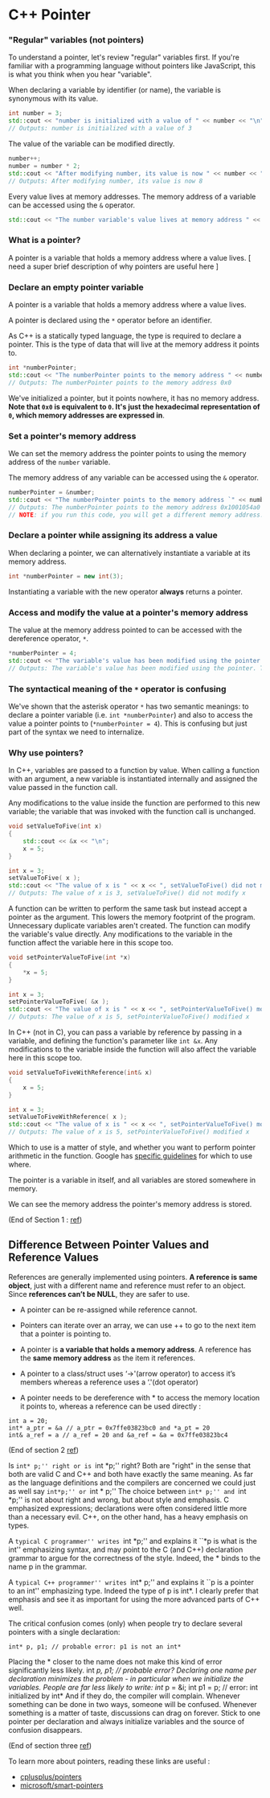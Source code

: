 # C++ Pointer


### "Regular" variables (not pointers)

To understand a pointer, let's review "regular" variables first. If you're familiar with a programming language without pointers like JavaScript, this is what you think when you hear "variable".

When declaring a variable by identifier (or name), the variable is synonymous with its value. 
 
 ```c++
int number = 3;
std::cout << "number is initialized with a value of " << number << "\n";
// Outputs: number is initialized with a value of 3
 ```

The value of the variable can be modified directly.

```c++
number++;
number = number * 2;
std::cout << "After modifying number, its value is now " << number << "\n";
// Outputs: After modifying number, its value is now 8
```

Every value lives at memory addresses. The memory address of a variable can be accessed using the `&` operator.

```c++
std::cout << "The number variable's value lives at memory address " << &number << "\n";
```

### What is a pointer?

A pointer is a variable that holds a memory address where a value lives. [ need a super brief description of why pointers are useful here ]

### Declare an empty pointer variable

A pointer is a variable that holds a memory address where a value lives.

A pointer is declared using the `*` operator before an identifier.

As C++ is a statically typed language, the type is required to declare a pointer. This is the type of data that will live at the memory address it points to.

```c++
int *numberPointer;
std::cout << "The numberPointer points to the memory address " << numberPointer << ".\n";
// Outputs: The numberPointer points to the memory address 0x0
```

We've initialized a pointer, but it points nowhere, it has no memory address. **Note that `0x0` is equivalent to `0`. It's just the hexadecimal representation of `0`, which memory addresses are expressed in**. 

### Set a pointer's memory address
We can set the memory address the pointer points to using the memory address of the `number` variable.

The memory address of any variable can be accessed using the `&` operator.

```c++
numberPointer = &number;
std::cout << "The numberPointer points to the memory address `" << numberPointer << "`, which is the memory address of number\n";
// Outputs: The numberPointer points to the memory address 0x1001054a0
// NOTE: if you run this code, you will get a different memory address.
```

### Declare a pointer while assigning its address a value

When declaring a pointer, we can alternatively instantiate a variable at its memory address. 

```c++
int *numberPointer = new int(3);
```

Instantiating a variable with the new operator **always** returns a pointer.

### Access and modify the value at a pointer's memory address

The value at the memory address pointed to can be accessed with the dereference operator, `*`.

```c++
*numberPointer = 4;
std::cout << "The variable's value has been modified using the pointer. The variable's value is now " << number << "\n";
// Outputs: The variable's value has been modified using the pointer. The variable's value is now 4
```

### The syntactical meaning of the `*` operator is confusing

We've shown that the asterisk operator `*` has two semantic meanings: to declare a pointer variable (i.e. `int *numberPointer`) and also to access the value a pointer points to (`*numberPointer = 4`). This is confusing but just part of the syntax we need to internalize.

### Why use pointers?

In C++, variables are passed to a function by value. When calling a function with an argument, a new variable is instantiated internally and assigned the value passed in the function call. 

Any modifications to the value inside the function are performed to this new variable; the variable that was invoked with the function call is unchanged.

```c++
void setValueToFive(int x)
{
    std::cout << &x << "\n";
    x = 5;
}

int x = 3;
setValueToFive( x );
std::cout << "The value of x is " << x << ", setValueToFive() did not modify x.\n";
// Outputs: The value of x is 3, setValueToFive() did not modify x
```

A function can be written to perform the same task but instead accept a pointer as the argument. This lowers the memory footprint of the program. Unnecessary duplicate variables aren't created. The function can modify the variable's value directly. Any modifications to the variable in the function affect the variable here in this scope too.

```c++
void setPointerValueToFive(int *x)
{
    *x = 5;
}

int x = 3;
setPointerValueToFive( &x );
std::cout << "The value of x is " << x << ", setPointerValueToFive() modified x.\n";
// Outputs: The value of x is 5, setPointerValueToFive() modified x
```

In C++ (not in C), you can pass a variable by reference by passing in a variable,
and defining the function's parameter like `int &x`. Any modifications to the variable inside the function will also affect the variable here in this scope too.

```c++
void setValueToFiveWithReference(int& x)
{
    x = 5;
}

int x = 3;
setValueToFiveWithReference( x );
std::cout << "The value of x is " << x << ", setPointerValueToFive() modified x.\n";
// Outputs: The value of x is 5, setPointerValueToFive() modified x
```

Which to use is a matter of style, and whether you want to perform pointer arithmetic in the function.
Google has [specific guidelines](https://google.github.io/styleguide/cppguide.html#Reference_Arguments) for which to use where.

The pointer is a variable in itself, and all variables are stored somewhere in memory.

We can see the memory address the pointer's memory address is stored.

(End of Section 1 : [ref](https://gist.github.com/ericandrewlewis/720c374c29bbafadedc9))

## Difference Between Pointer Values and Reference Values

References are generally implemented using pointers. **A reference is same object**, just with a different name and reference must refer to an object.
Since **references can’t be NULL**, they are safer to use.

* A pointer can be re-assigned while reference cannot.

* Pointers can iterate over an array, we can use ++ to go to the next item that a pointer is pointing to.

* A pointer is **a variable that holds a memory address**. A reference has the **same memory address** as the item it references.

* A pointer to a class/struct uses ‘->'(arrow operator) to access it’s members whereas a reference uses a ‘.'(dot operator)

* A pointer needs to be dereference with * to access the memory location it points to, whereas a reference can be used directly : 

```
int a = 20;
int* a_ptr = &a // a_ptr = 0x7ffe03823bc0 and *a_pt = 20
int& a_ref = a // a_ref = 20 and &a_ref = &a = 0x7ffe03823bc4
```

(End of section 2 [ref](https://www.geeksforgeeks.org/passing-by-pointer-vs-passing-by-reference-in-c/))

Is ``int* p;'' right or is ``int *p;'' right?
Both are "right" in the sense that both are valid C and C++ and both have exactly the same meaning. As far as the language definitions and the compilers are concerned we could just as well say ``int*p;'' or ``int * p;''
The choice between ``int* p;'' and ``int *p;'' is not about right and wrong, but about style and emphasis. C emphasized expressions; declarations were often considered little more than a necessary evil. C++, on the other hand, has a heavy emphasis on types.

A ``typical C programmer'' writes ``int *p;'' and explains it ``*p is what is the int'' emphasizing syntax, and may point to the C (and C++) declaration grammar to argue for the correctness of the style. Indeed, the * binds to the name p in the grammar.

A ``typical C++ programmer'' writes ``int* p;'' and explains it ``p is a pointer to an int'' emphasizing type. Indeed the type of p is int*. I clearly prefer that emphasis and see it as important for using the more advanced parts of C++ well.

The critical confusion comes (only) when people try to declare several pointers with a single declaration:

	int* p, p1;	// probable error: p1 is not an int*
Placing the * closer to the name does not make this kind of error significantly less likely.
	int *p, p1;	// probable error?
Declaring one name per declaration minimizes the problem - in particular when we initialize the variables. People are far less likely to write:
	int* p = &i;
	int p1 = p;	// error: int initialized by int*
And if they do, the compiler will complain.
Whenever something can be done in two ways, someone will be confused. Whenever something is a matter of taste, discussions can drag on forever. Stick to one pointer per declaration and always initialize variables and the source of confusion disappears.

(End of section three [ref](http://www.stroustrup.com/bs_faq2.html))

To learn more about pointers, reading these links are useful :
* [cplusplus/pointers](http://www.cplusplus.com/doc/tutorial/pointers/)
* [microsoft/smart-pointers](https://docs.microsoft.com/en-us/cpp/cpp/smart-pointers-modern-cpp?view=vs-2019)
